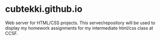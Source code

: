 # cubtekki.github.io
Web server for HTML/CSS projects.
This server/repository will be used to display my homework assignments for my intermediate html/css class at CCSF.
